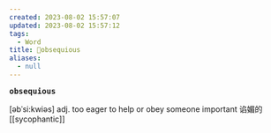 ```yaml
---
created: 2023-08-02 15:57:07
updated: 2023-08-02 15:57:12
tags:
  - Word
title: 📖obsequious
aliases:
  - null
---
```


<pre><strong>obsequious</strong></pre>
[əbˈsi:kwiəs]
adj. too eager to help or obey someone important 谄媚的
[[sycophantic]]

